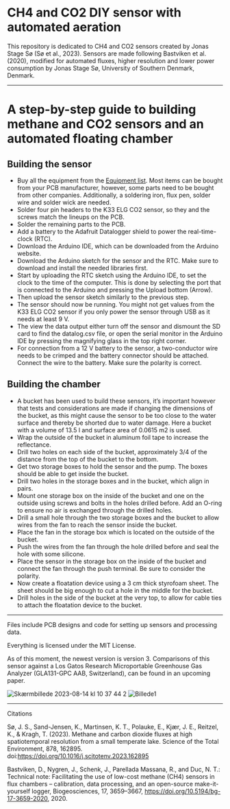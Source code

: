 # CH4 and CO2 DIY sensor with automated aeration

This repository is dedicated to CH4 and CO2 sensors created by Jonas Stage Sø (Sø et al., 2023). 
Sensors are made following Bastviken et al. (2020), modified for automated fluxes, higher resolution and lower power consumption by Jonas Stage Sø, University of Southern Denmark, Denmark. 

------------------

# A step-by-step guide to building methane and CO2 sensors and an automated floating chamber


## Building the sensor
* Buy all the equipment from the [Equipment list](Version%203/SHT_highbit_CH4_CO2/Equipment%20list.docx). Most items can be bought from your PCB manufacturer, however, some parts need to be bought from other companies. Additionally, a soldering iron, flux pen, solder wire and solder wick are needed.
* Solder four pin headers to the K33 ELG CO2 sensor, so they and the screws match the lineups on the PCB. 
* Solder the remaining parts to the PCB. 
* Add a battery to the Adafruit Datalogger shield to power the real-time-clock (RTC).
* Download the Arduino IDE, which can be downloaded from the Arduino website.
* Download the Arduino sketch for the sensor and the RTC. Make sure to download and install the needed libraries first. 
* Start by uploading the RTC sketch using the Arduino IDE, to set the clock to the time of the computer. This is done by selecting the port that is connected to the Arduino and pressing the Upload bottom (Arrow).
* Then upload the sensor sketch similarly to the previous step.
* The sensor should now be running. You might not get values from the K33 ELG CO2 sensor if you only power the sensor through USB as it needs at least 9 V. 
* The view the data output either turn off the sensor and dismount the SD card to find the datalog.csv file, or open the serial monitor in the Arduino IDE by pressing the magnifying glass in the top right corner. 
* For connection from a 12 V battery to the sensor, a two-conductor wire needs to be crimped and the battery connector should be attached. Connect the wire to the battery.  Make sure the polarity is correct.



## Building the chamber
* A bucket has been used to build these sensors, it’s important however that tests and considerations are made if changing the dimensions of the bucket, as this might cause the sensor to be too close to the water surface and thereby be shorted due to water damage. Here a bucket with a volume of 13.5 l and surface area of 0.0615 m2 is used.
* Wrap the outside of the bucket in aluminum foil tape to increase the reflectance. 
* Drill two holes on each side of the bucket, approximately 3/4 of the distance from the top of the bucket to the bottom. 
* Get two storage boxes to hold the sensor and the pump. The boxes should be able to get inside the bucket. 
* Drill two holes in the storage boxes and in the bucket, which align in pairs.
* Mount one storage box on the inside of the bucket and one on the outside using screws and bolts in the holes drilled before. Add an O-ring to ensure no air is exchanged through the drilled holes. 
* Drill a small hole through the two storage boxes and the bucket to allow wires from the fan to reach the sensor inside the bucket. 
* Place the fan in the storage box which is located on the outside of the bucket. 
* Push the wires from the fan through the hole drilled before and seal the hole with some silicone. 
* Place the sensor in the storage box on the inside of the bucket and connect the fan through the push terminal. Be sure to consider the polarity.
* Now create a floatation device using a 3 cm thick styrofoam sheet. The sheet should be big enough to cut a hole in the middle for the bucket.
* Drill holes in the side of the bucket at the very top, to allow for cable ties to attach the floatation device to the bucket. 

------------------

Files include PCB designs and code for setting up sensors and processing data.

Everything is licensed under the MIT License.


As of this moment, the newest version is version 3. 
Comparisons of this sensor against a Los Gatos Research Microportable Greenhouse Gas Analyzer (GLA131-GPC AAB, Switzerland), can be found in an upcoming paper.

![Skærmbillede 2023-08-14 kl  10 37 44 2](https://github.com/JonasStage/Methane-and-CO2-sensor/assets/57667863/85bc4e85-a9ac-4017-9cfc-d753d11304c8) ![Billede1](https://github.com/JonasStage/Methane-and-CO2-sensor/assets/57667863/3e51f4ee-0072-430b-99f7-15fcb3a9be2a)



------------------

Citations


Sø, J. S., Sand-Jensen, K., Martinsen, K. T., Polauke, E., Kjær, J. E., Reitzel, K., & Kragh, T. (2023). Methane and carbon dioxide fluxes at high spatiotemporal resolution from a small temperate lake. Science of the Total Environment, 878, 162895. doi:https://doi.org/10.1016/j.scitotenv.2023.162895

  Bastviken, D., Nygren, J., Schenk, J., Parellada Massana, R., and Duc, N. T.: Technical note: Facilitating the use          of low-cost methane (CH4) sensors in flux chambers – calibration, data processing, and an open-source make-it-yourself logger, Biogeosciences, 17, 3659–3667, https://doi.org/10.5194/bg-17-3659-2020, 2020.
